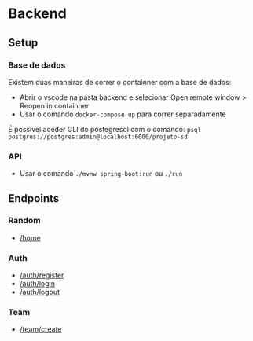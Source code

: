 # Backend

## Setup

### Base de dados

Existem duas maneiras de correr o containner com a base de dados:

- Abrir o vscode na pasta backend e selecionar Open remote window > Reopen in containner
- Usar o comando `docker-compose up` para correr separadamente

É possível aceder CLI do postegresql com o comando: `psql postgres://postgres:admin@localhost:6000/projeto-sd`

### API

- Usar o comando `./mvnw spring-boot:run` ou `./run`

## Endpoints

### Random

- [/home](http://127.0.0.1:8080/home)

### Auth

- [/auth/register](http://127.0.0.1:8080/auth/register)
- [/auth/login](http://127.0.0.1:8080/auth/login)
- [/auth/logout](http://127.0.0.1:8080/auth/logout)

### Team

- [/team/create](http://127.0.0.1:8080/team/create)
